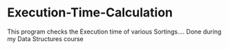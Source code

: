 # Execution-Time-Calculation
This program checks the Execution time of various Sortings....
Done during my Data Structures course
